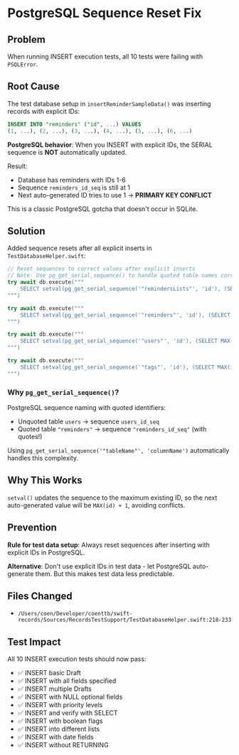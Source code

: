 # PostgreSQL Sequence Reset Fix

## Problem

When running INSERT execution tests, all 10 tests were failing with `PSQLError`.

## Root Cause

The test database setup in `insertReminderSampleData()` was inserting records with explicit IDs:

```sql
INSERT INTO "reminders" ("id", ...) VALUES
(1, ...), (2, ...), (3, ...), (4, ...), (5, ...), (6, ...)
```

**PostgreSQL behavior**: When you INSERT with explicit IDs, the SERIAL sequence is **NOT** automatically updated.

Result:
- Database has reminders with IDs 1-6
- Sequence `reminders_id_seq` is still at 1
- Next auto-generated ID tries to use 1 → **PRIMARY KEY CONFLICT**

This is a classic PostgreSQL gotcha that doesn't occur in SQLite.

## Solution

Added sequence resets after all explicit inserts in `TestDatabaseHelper.swift`:

```swift
// Reset sequences to correct values after explicit inserts
// Note: Use pg_get_serial_sequence() to handle quoted table names correctly
try await db.execute("""
    SELECT setval(pg_get_serial_sequence('"remindersLists"', 'id'), (SELECT MAX(id) FROM "remindersLists"))
""")

try await db.execute("""
    SELECT setval(pg_get_serial_sequence('"reminders"', 'id'), (SELECT MAX(id) FROM "reminders"))
""")

try await db.execute("""
    SELECT setval(pg_get_serial_sequence('"users"', 'id'), (SELECT MAX(id) FROM "users"))
""")

try await db.execute("""
    SELECT setval(pg_get_serial_sequence('"tags"', 'id'), (SELECT MAX(id) FROM "tags"))
""")
```

### Why `pg_get_serial_sequence()`?

PostgreSQL sequence naming with quoted identifiers:
- Unquoted table `users` → sequence `users_id_seq`
- Quoted table `"reminders"` → sequence `"reminders_id_seq"` (with quotes!)

Using `pg_get_serial_sequence('"tableName"', 'columnName')` automatically handles this complexity.

## Why This Works

`setval()` updates the sequence to the maximum existing ID, so the next auto-generated value will be `MAX(id) + 1`, avoiding conflicts.

## Prevention

**Rule for test data setup**: Always reset sequences after inserting with explicit IDs in PostgreSQL.

**Alternative**: Don't use explicit IDs in test data - let PostgreSQL auto-generate them. But this makes test data less predictable.

## Files Changed

- `/Users/coen/Developer/coenttb/swift-records/Sources/RecordsTestSupport/TestDatabaseHelper.swift:218-233`

## Test Impact

All 10 INSERT execution tests should now pass:
- ✅ INSERT basic Draft  
- ✅ INSERT with all fields specified
- ✅ INSERT multiple Drafts
- ✅ INSERT with NULL optional fields
- ✅ INSERT with priority levels
- ✅ INSERT and verify with SELECT
- ✅ INSERT with boolean flags
- ✅ INSERT into different lists
- ✅ INSERT with date fields
- ✅ INSERT without RETURNING
